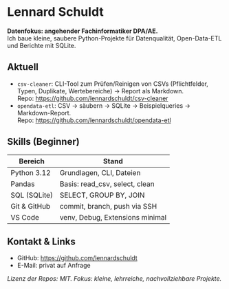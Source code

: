 # Lennard Schuldt

**Datenfokus: angehender Fachinformatiker DPA/AE.**  
Ich baue kleine, saubere Python-Projekte für Datenqualität, Open-Data-ETL und Berichte mit SQLite.

## Aktuell
- `csv-cleaner`: CLI-Tool zum Prüfen/Reinigen von CSVs (Pflichtfelder, Typen, Duplikate, Wertebereiche) → Report als Markdown.  
  Repo: https://github.com/lennardschuldt/csv-cleaner
- `opendata-etl`: CSV → säubern → SQLite → Beispielqueries → Markdown-Report.  
  Repo: https://github.com/lennardschuldt/opendata-etl

## Skills (Beginner)
| Bereich | Stand |
|---|---|
| Python 3.12 | Grundlagen, CLI, Dateien |
| Pandas | Basis: read_csv, select, clean |
| SQL (SQLite) | SELECT, GROUP BY, JOIN |
| Git & GitHub | commit, branch, push via SSH |
| VS Code | venv, Debug, Extensions minimal |

## Kontakt & Links
- GitHub: https://github.com/lennardschuldt
- E-Mail: privat auf Anfrage

*Lizenz der Repos: MIT. Fokus: kleine, lehrreiche, nachvollziehbare Projekte.*
